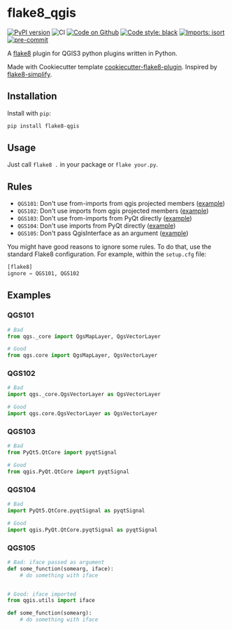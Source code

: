 # flake8_qgis
[![PyPI version](https://badge.fury.io/py/flake8-qgis.svg)](https://badge.fury.io/py/flake8-qgis)
![CI](https://github.com/GispoCoding/flake8-qgis/workflows/CI/badge.svg)
[![Code on Github](https://img.shields.io/badge/Code-GitHub-brightgreen)](https://github.com/MartinThoma/flake8-simplify)
[![Code style: black](https://img.shields.io/badge/code%20style-black-000000.svg)](https://github.com/psf/black)
[![Imports: isort](https://img.shields.io/badge/%20imports-isort-%231674b1?style=flat&labelColor=ef8336)](https://pycqa.github.io/isort/)
[![pre-commit](https://img.shields.io/badge/pre--commit-enabled-brightgreen?logo=pre-commit&logoColor=white)](https://github.com/pre-commit/pre-commit)


A [flake8](https://flake8.pycqa.org/en/latest/index.html) plugin for QGIS3 python plugins written in Python.


Made with Cookiecutter template [cookiecutter-flake8-plugin](https://github.com/MartinThoma/cookiecutter-flake8-plugin).
Inspired by [flake8-simplify](https://github.com/MartinThoma/flake8-simplify).

## Installation

Install with `pip`:

```bash
pip install flake8-qgis
```

## Usage

Just call `flake8 .` in your package or `flake your.py`.


## Rules

* `QGS101`: Don't use from-imports from qgis projected members ([example](#QGS101))
* `QGS102`: Don't use imports from qgis projected members ([example](#QGS102))
* `QGS103`: Don't use from-imports from PyQt directly ([example](#QGS103))
* `QGS104`: Don't use imports from PyQt directly ([example](#QGS104))
* `QGS105`: Don't pass QgisInterface as an argument ([example](#QGS105))


You might have good reasons to ignore some rules.
To do that, use the standard Flake8 configuration. For example, within the `setup.cfg` file:

```python
[flake8]
ignore = QGS101, QGS102
```


## Examples

### QGS101

```python
# Bad
from qgs._core import QgsMapLayer, QgsVectorLayer

# Good
from qgs.core import QgsMapLayer, QgsVectorLayer
```

### QGS102

```python
# Bad
import qgs._core.QgsVectorLayer as QgsVectorLayer

# Good
import qgs.core.QgsVectorLayer as QgsVectorLayer
```

### QGS103

```python
# Bad
from PyQt5.QtCore import pyqtSignal

# Good
from qgis.PyQt.QtCore import pyqtSignal
```

### QGS104

```python
# Bad
import PyQt5.QtCore.pyqtSignal as pyqtSignal

# Good
import qgis.PyQt.QtCore.pyqtSignal as pyqtSignal
```

### QGS105

```python
# Bad: iface passed as argument
def some_function(somearg, iface):
    # do something with iface


# Good: iface imported
from qgis.utils import iface

def some_function(somearg):
    # do something with iface
```
